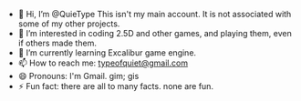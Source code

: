 - 👋 Hi, I’m @QuieType
This isn't my main account. It is not associated with some of my other projects.
- 👀 I’m interested in coding 2.5D and other games, and playing them, even if others made them.
- 🌱 I’m currently learning Excalibur game engine.
- 📫 How to reach me: typeofquiet@gmail.com
- 😄 Pronouns: I'm Gmail. gim; gis
- ⚡ Fun fact: there are all to many facts. none are fun.

<!---
QuieType/QuieType is a ✨ special ✨ repository because its `README.md` (this file) appears on your GitHub profile.
You can click the Preview link to take a look at your changes.
--->
